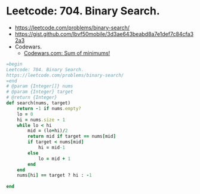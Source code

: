 # Leetcode: 704. Binary Search.

- https://leetcode.com/problems/binary-search/
- https://gist.github.com/lbvf50mobile/3d3ae643beabd8a7e1def7c84cfa32a3
- Codewars.
    - [Codewars.com: Sum of minimums!](https://gist.github.com/lbvf50mobile/52260af5938bb49b22efdae0730b1ffe)

```Ruby
=begin
Leetcode: 704. Binary Search.
https://leetcode.com/problems/binary-search/
=end
# @param {Integer[]} nums
# @param {Integer} target
# @return {Integer}
def search(nums, target)
    return -1 if nums.empty?
    lo = 0
    hi = nums.size - 1
    while lo < hi
        mid = (lo+hi)/2
        return mid if target == nums[mid]
        if target < nums[mid]
            hi = mid-1
        else
            lo = mid + 1
        end
    end
    nums[hi] == target ? hi : -1
    
end
```